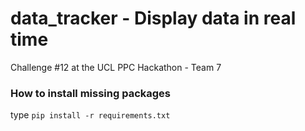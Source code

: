 # data_tracker - Display data in real time

Challenge \#12 at the UCL PPC Hackathon - Team 7


### How to install missing packages

type `pip install -r requirements.txt`
